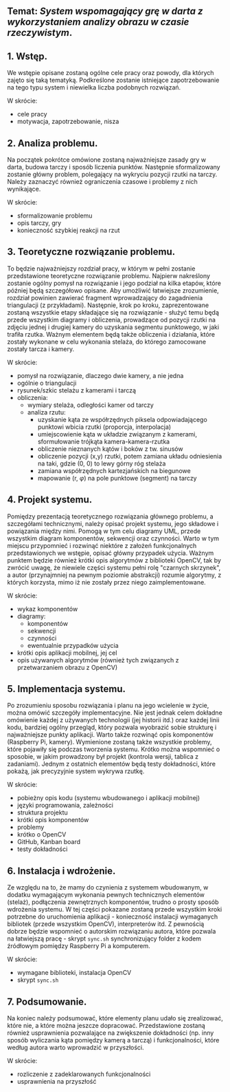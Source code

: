 ## Temat: *System wspomagający grę w darta z wykorzystaniem analizy obrazu w czasie rzeczywistym*.

## 1. Wstęp.   
  We wstępie opisane zostaną ogólne cele pracy oraz powody, dla których zajęto się taką tematyką. 
  Podkreślone zostanie istniejące zapotrzebowanie na tego typu system i niewielka liczba podobnych rozwiązań.

  W skrócie:
  - cele pracy
  - motywacja, zapotrzebowanie, nisza

## 2. Analiza problemu.
   
  Na początek pokrótce omówione zostaną najważniejsze zasady gry w darta, budowa tarczy i sposób liczenia punktów.
  Następnie sformalizowany zostanie główny problem, polegający na wykryciu pozycji rzutki na tarczy.
  Należy zaznaczyć również ograniczenia czasowe i problemy z nich wynikające.

  W skrócie:
  - sformalizowanie problemu
  - opis tarczy, gry
  - konieczność szybkiej reakcji na rzut

## 3. Teoretyczne rozwiązanie problemu.
   
  To będzie najważniejszy rozdział pracy, w którym w pełni zostanie przedstawione teoretyczne rozwiązanie problemu.
  Najpierw nakreślony zostanie ogólny pomysł na rozwiązanie i jego podział na kilka etapów, które później będą szczegółowo opisane. 
  Aby umożliwić łatwiejsze zrozumienie, rozdział powinien zawierać fragment wprowadzający do zagadnienia triangulacji (z przykładami).
  Następnie, krok po kroku, zaprezentowane zostaną wszystkie etapy składające się na rozwiązanie - służyć temu będą przede wszystkim diagramy i obliczenia, prowadzące od pozycji rzutki na zdjęciu jednej i drugiej kamery do uzyskania segmentu punktowego, w jaki trafiła rzutka. Ważnym elementem będą także obliczenia i działania, które zostały wykonane w celu wykonania stelaża, do którego zamocowane zostały tarcza i kamery.

  W skrócie:
  - pomysł na rozwiązanie, dlaczego dwie kamery, a nie jedna
  - ogólnie o triangulacji
  - rysunek/szkic stelażu z kamerami i tarczą
  - obliczenia:
    - wymiary stelaża, odległości kamer od tarczy
    - analiza rzutu:
      - uzyskanie kąta ze współrzędnych piksela odpowiadającego punktowi wbicia rzutki (proporcja, interpolacja)
      - umiejscowienie kąta w układzie związanym z kamerami, sformułowanie trójkąta kamera-kamera-rzutka
      - obliczenie nieznanych kątów i boków z tw. sinusów
      - obliczenie pozycji (x,y) rzutki, potem zamiana układu odniesienia na taki, gdzie (0, 0) to lewy górny róg stelaża
      - zamiana współrzędnych kartezjańskich na biegunowe
      - mapowanie (r, $\varphi$) na pole punktowe (segment) na tarczy

## 4. Projekt systemu.
   
   Pomiędzy prezentacją teoretycznego rozwiązania głównego problemu, a szczegółami technicznymi, należy opisać projekt systemu, jego składowe i powiązania między nimi.
   Pomogą w tym celu diagramy UML, przede wszystkim diagram komponentów, sekwencji oraz czynności. Warto w tym miejscu przypomnieć i rozwinąć niektóre z założeń funkcjonalnych przedstawionych we wstępie, opisać główny przypadek użycia. Ważnym punktem będzie również krótki opis algorytmów z biblioteki OpenCV, tak by zwrócić uwagę, że niewiele części systemu pełni rolę "czarnych skrzynek", a autor (przynajmniej na pewnym poziomie abstrakcji) rozumie algorytmy, z których korzysta, mimo iż nie zostały przez niego zaimplementowane. 

   W skrócie:
   - wykaz komponentów
   - diagramy:
     - komponentów
     - sekwencji
     - czynności
     - ewentualnie przypadków użycia
   - krótki opis aplikacji mobilnej, jej cel
   - opis używanych algorytmów (również tych związanych z przetwarzaniem obrazu z OpenCV)
   
## 5. Implementacja systemu.
   
  Po zrozumieniu sposobu rozwiązania i planu na jego wcielenie w życie, można omówić szczegóły implementacyjne. Nie jest jednak celem dokładne omówienie każdej z używanych technologii (jej historii itd.) oraz każdej linii kodu, bardziej ogólny przegląd, który pozwala wyobrazić sobie strukturę i najważniejsze punkty aplikacji. Warto także rozwinąć opis komponentów (Raspberry Pi, kamery). Wymienione zostaną także wszystkie problemy, które pojawiły się podczas tworzenia systemu. Krótko można wspomnieć o sposobie, w jakim prowadzony był projekt (kontrola wersji, tablica z zadaniami). Jednym z ostatnich elementów będą testy dokładności, które pokażą, jak precyzyjnie system wykrywa rzutkę.

  W skrócie:
  - pobieżny opis kodu (systemu wbudowanego i aplikacji mobilnej)
  - języki programowania, zależności
  - struktura projektu
  - krótki opis komponentów
  - problemy
  - krótko o OpenCV
  - GitHub, Kanban board
  - testy dokładności
## 6. Instalacja i wdrożenie.
   
  Ze względu na to, że mamy do czynienia z systemem wbudowanym, w dodatku wymagającym wykonania pewnych technicznych elementów (stelaż), podłączenia zewnętrznych komponentów, trudno o prosty sposób wdrożenia systemu. W tej części pokazane zostaną przede wszystkim kroki potrzebne do uruchomienia aplikacji - konieczność instalacji wymaganych bibliotek (przede wszystkim OpenCV), interpreterów itd. Z pewnością dobrze będzie wspomnieć o autorskim rozwiązaniu autora, które pozwala na łatwiejszą pracę - skrypt `sync.sh` synchronizujący folder z kodem źródłowym pomiędzy Raspberry Pi a komputerem.

  W skrócie:
  - wymagane biblioteki, instalacja OpenCV
  - skrypt `sync.sh`
## 7. Podsumowanie.

  Na koniec należy podsumować, które elementy planu udało się zrealizować, które nie, a które można jeszcze dopracować. Przedstawione zostaną również usprawnienia pozwalające na zwiększenie dokładności (np. inny sposób wyliczania kąta pomiędzy kamerą a tarczą) i funkcjonalności, które według autora warto wprowadzić w przyszłości.
  
  W skrócie:
  - rozliczenie z zadeklarowanych funkcjonalności
  - usprawnienia na przyszłość

<script type="text/javascript" src="http://cdn.mathjax.org/mathjax/latest/MathJax.js?config=TeX-AMS-MML_HTMLorMML"></script>
<script type="text/x-mathjax-config"> MathJax.Hub.Config({ tex2jax: {inlineMath: [['$', '$']]}, messageStyle: "none" });</script>
